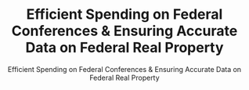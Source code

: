 ---
layout: resources-landing
title: "Efficient Spending on Federal Conferences & Ensuring Accurate Data on Federal Real Property"
subtitle: "Efficient Spending on Federal Conferences & Ensuring Accurate Data on Federal Real Property"
doc-link: ../assets/files/CONTROLLER-ALERT-Efficient-Spending-on-Federal-Conferences-and-Ensuring-Accurate-Complete-and-Consistent-Data-on-Federal-Real-Property.pdf
filters: frpc real-property controller-alert omb 2012 archived
fiscal_year: 2012
---